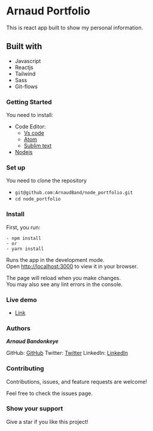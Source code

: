 # Arnaud Portfolio

This is react app built to show my personal information.

## Built with

- Javascript
- Reactjs
- Tailwind
- Sass
- Git-flows

### Getting Started
 
 You need to install:
- Code Editor:
  - [Vs code](https://code.visualstudio.com/download)
  - [Atom](https://flight-manual.atom.io/getting-started/sections/installing-atom/)
  - [Sublim text](https://www.sublimetext.com/download)
- [Nodejs](https://nodejs.org/en/download/)

### Set up

You need to clone the repository

- `git@github.com:ArnaudBand/node_portfolio.git`
- `cd node_portfolio`

### Install

First, you run:
 ```
- npm install
- or
- yarn install
```


Runs the app in the development mode.\
Open [http://localhost:3000](http://localhost:3000) to view it in your browser.

The page will reload when you make changes.\
You may also see any lint errors in the console.


### Live demo

- [Link](https://arnaudband.netlify.app/)

### Authors
***Arnaud Bandonkeye***

GitHub: [GitHub](https://github.com/ArnaudBand)
Twitter: [Twitter](https://www.linkedin.com/in/ArnaudBandonkeye/)
LinkedIn: [LinkedIn](https://twitter.com/ba104781)

### Contributing

Contributions, issues, and feature requests are welcome!

Feel free to check the issues page.

### Show your support
Give a star if you like this project!

